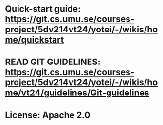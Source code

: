 # Quick-start guide: https://git.cs.umu.se/courses-project/5dv214vt24/yotei/-/wikis/home/quickstart

# READ GIT GUIDELINES: https://git.cs.umu.se/courses-project/5dv214vt24/yotei/-/wikis/home/vt24/guidelines/Git-guidelines

# License: Apache 2.0